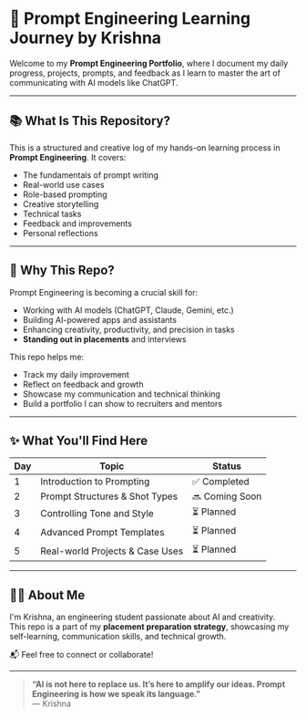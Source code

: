 # 🤖 Prompt Engineering Learning Journey by Krishna

Welcome to my **Prompt Engineering Portfolio**, where I document my daily progress, projects, prompts, and feedback as I learn to master the art of communicating with AI models like ChatGPT.

---

## 📚 What Is This Repository?

This is a structured and creative log of my hands-on learning process in **Prompt Engineering**. It covers:
- The fundamentals of prompt writing
- Real-world use cases
- Role-based prompting
- Creative storytelling
- Technical tasks
- Feedback and improvements
- Personal reflections

---

## 🚀 Why This Repo?

Prompt Engineering is becoming a crucial skill for:
- Working with AI models (ChatGPT, Claude, Gemini, etc.)
- Building AI-powered apps and assistants
- Enhancing creativity, productivity, and precision in tasks
- **Standing out in placements** and interviews

This repo helps me:
- Track my daily improvement
- Reflect on feedback and growth
- Showcase my communication and technical thinking
- Build a portfolio I can show to recruiters and mentors

---

## ✨ What You'll Find Here

| Day | Topic                            | Status     |
|-----|----------------------------------|------------|
| 1   | Introduction to Prompting        | ✅ Completed |
| 2   | Prompt Structures & Shot Types   | 🔜 Coming Soon |
| 3   | Controlling Tone and Style       | ⏳ Planned |
| 4   | Advanced Prompt Templates        | ⏳ Planned |
| 5   | Real-world Projects & Case Uses  | ⏳ Planned |

---

## 🙋‍♂️ About Me

I'm Krishna, an engineering student passionate about AI and creativity.  
This repo is a part of my **placement preparation strategy**, showcasing my self-learning, communication skills, and technical growth.

📬 Feel free to connect or collaborate!

---

> **“AI is not here to replace us. It’s here to amplify our ideas. Prompt Engineering is how we speak its language.”**  
> — Krishna



